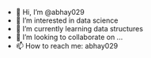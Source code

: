 - 👋 Hi, I’m @abhay029
- 👀 I’m interested in data science
- 🌱 I’m currently learning data structures
- 💞️ I’m looking to collaborate on ...
- 📫 How to reach me: abhay029

<!---
abhay029/abhay029 is a ✨ special ✨ repository because its `README.md` (this file) appears on your GitHub profile.
You can click the Preview link to take a look at your changes.
--->
